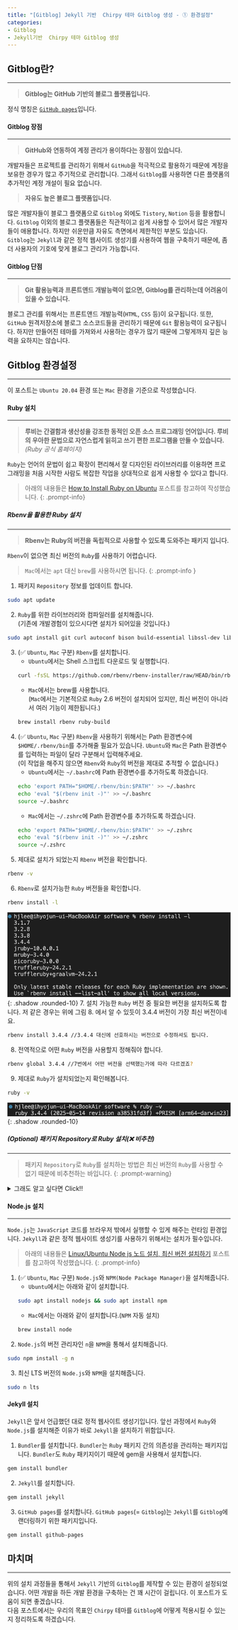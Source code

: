 ```yaml
---
title: "[Gitblog] Jekyll 기반  Chirpy 테마 Gitblog 생성 - ① 환경설정"
categories:
- Gitblog
- Jekyll기반  Chirpy 테마 Gitblog 생성
---
```


## **Gitblog란?**
--- 
>**Gitblog는 GitHub 기반의 블로그 플랫폼입니다.**

정식 명칭은 [`GitHub pages`](https://pages.github.com/)입니다.
#### **Gitblog 장점**
---
>**GitHub와 연동하여 계정 관리가 용이하다는 장점이 있습니다.**

개발자들은 프로젝트를 관리하기 위해서 `GitHub`을 적극적으로 활용하기 때문에 계정을 보유한 경우가 많고 주기적으로 관리합니다. 그래서 `Gitblog`를 사용하면 다른 플랫폼의 추가적인 계정 개설이 필요 없습니다.

>**자유도 높은 블로그 플랫폼입니다.**

많은 개발자들이 블로그 플랫폼으로 `Gitblog` 외에도 `Tistory`, `Notion` 등을 활용합니다. `Gitblog` 이외의 블로그 플랫폼들은 직관적이고 쉽게 사용할 수 있어서 많은 개발자들이 애용합니다. 하지만 쉬운만큼 자유도 측면에서 제한적인 부분도 있습니다. `Gitblog`는 `Jekyll`과 같은 정적 웹사이트 생성기를 사용하여 웹을 구축하기 때문에, 좀 더 사용자의 기호에 맞게 블로그 관리가 가능합니다.
#### **Gitblog 단점**
---
>**Git 활용능력과 프론트앤드 개발능력이 없으면, Gitblog를 관리하는데 어려움이 있을 수 있습니다.**


블로그 관리를 위해서는 프론트앤드 개발능력(`HTML`, `CSS` 등)이 요구됩니다. 또한, `GitHub` 원격저장소에 블로그 소스코드들을 관리하기 때문에 `Git` 활용능력이 요구됩니다. 하지만 만들어진 테마를 가져와서 사용하는 경우가 많기 때문에 그렇게까지 깊은 능력을 요하지는 않습니다.

## **Gitblog 환경설정**
---
이 포스트는 `Ubuntu 20.04` 환경 또는 `Mac` 환경을 기준으로 작성했습니다.

#### **Ruby 설치**
---
> **루비는 간결함과 생산성을 강조한 동적인 오픈 소스 프로그래밍 언어입니다. 루비의 우아한 문법으로 자연스럽게 읽히고 쓰기 편한 프로그램을 만들 수 있습니다.**<br>
> _(Ruby 공식 홈페이지)_

`Ruby`는 언어의 문법이 쉽고 확장이 편리해서 잘 디자인된 라이브러리를 이용하면 프로그래밍을 처음 시작한 사람도 복잡한 작업을 상대적으로 쉽게 사용할 수 있다고 합니다. <br>
>아래의 내용들은 [How to Install Ruby on Ubuntu](https://phoenixnap.com/kb/install-ruby-ubuntu) 포스트를 참고하여 작성했습니다.
{: .prompt-info}

##### **Rbenv을 활용한 Ruby 설치**
---
>**Rbenv는 Ruby의 버전을 독립적으로 사용할 수 있도록 도와주는 패키지 입니다.**

`Rbenv`이 없으면 최신 버전의 `Ruby`를 사용하기 어렵습니다.

>`Mac`에서는 `apt` 대신 `brew`를 사용하시면 됩니다.
{: .prompt-info }

1. 패키지 `Repository` 정보를 업데이트 합니다.
```bash
sudo apt update
```
2. `Ruby`를 위한 라이브러리와 컴파일러를 설치해줍니다.<br>
(기존에 개발경험이 있으시다면 설치가 되어있을 것입니다.)
```bash
sudo apt install git curl autoconf bison build-essential libssl-dev libyaml-dev libreadline6-dev zlib1g-dev libncurses5-dev libffi-dev libgdbm6 libgdbm-dev libdb-dev -y
```
3. (✅ `Ubuntu`, `Mac` 구분) `Rbenv`를 설치합니다.
	- `Ubuntu`에서는 Shell 스크립트 다운로드 및 실행합니다.
	```bash
	curl -fsSL https://github.com/rbenv/rbenv-installer/raw/HEAD/bin/rbenv-installer | bash
	```
	- `Mac`에서는 brew를 사용합니다.<br>
			(`Mac`에서는 기본적으로 `Ruby` 2.6 버전이 설치되어 있지만, 최신 버전이 아니라서 여러 기능이 제한됩니다.)
	```bash
	brew install rbenv ruby-build
	```
4. (✅ `Ubuntu`, `Mac` 구분) `Rbenv`을 사용하기 위해서는 Path 환경변수에 `$HOME/.rbenv/bin`를 추가해줄 필요가 있습니다. `Ubuntu`와 `Mac`은 Path 환경변수를 입력하는 파일이 달라 구분해서 입력해주세요.<br>
(이 작업을 해주지 않으면 `Rbenv`와 `Ruby`의 버전을 제대로 추적할 수 없습니다.)
	- `Ubuntu`에서는 `~/.bashrc`에 Path 환경변수를 추가하도록 하겠습니다.
	```bash
	echo 'export PATH="$HOME/.rbenv/bin:$PATH"' >> ~/.bashrc
	echo 'eval "$(rbenv init -)"' >> ~/.bashrc
	source ~/.bashrc
	```
	- `Mac`에서는 `~/.zshrc`에 Path 환경변수를 추가하도록 하겠습니다.
	```bash
	echo 'export PATH="$HOME/.rbenv/bin:$PATH"' >> ~/.zshrc
	echo 'eval "$(rbenv init -)"' >> ~/.zshrc
	source ~/.zshrc
	```
5. 제대로 설치가 되었는지 `Rbenv` 버전을 확인합니다.
```bash
rbenv -v
```
6. `Rbenv`로 설치가능한 `Ruby` 버전들을 확인합니다.
```bash
rbenv install -l
```
![1](/assets/img/2025-05-30-gitblog-gen-1/1.png){: .shadow .rounded-10}
7. 설치 가능한 `Ruby` 버전 중 필요한 버전을 설치하도록 합니다. 저 같은 경우는 위에 그림
8. 에서 알 수 있듯이 3.4.4 버전이 가장 최신 버전이네요.
```bash
rbenv install 3.4.4 //3.4.4 대신에 선호하시는 버전으로 수정하셔도 됩니다.
```
8. 전역적으로 어떤 `Ruby` 버전을 사용할지 정해줘야 합니다.
```bash
rbenv global 3.4.4 //7번에서 어떤 버전을 선택했는가에 따라 다르겠죠?
```
9. 제대로 `Ruby`가 설치되었는지 확인해봅니다.
```bash
ruby -v
```
![2](/assets/img/2025-05-30-gitblog-gen-1/2.png){: .shadow .rounded-10}


##### **(Optional) 패키지 Repository로 Ruby 설치(❌ 비추천)**
---
>패키지 `Repository`로 `Ruby`를 설치하는 방법은 최신 버전의 `Ruby`를 사용할 수 없기 때문에 비추천하는 바입니다.
{: .prompt-warning}

<details>
<summary>그래도 알고 싶다면 Click!!</summary>
<div markdown="1">
			
>`Mac`에서는 `apt` 대신 `brew`를 사용하시면 됩니다.
{: .prompt-info }

1. 패키지 `Repository` 정보를 업데이트 합니다.
```bash
sudo apt update
```
2. `Repository` 상에서 `Ruby`를 설치합니다.
```bash
sudo apt install ruby-full -y
```
3. 제대로 설치가 되었는지 `Ruby` 버전을 확인합니다.
```bash
ruby -v
```
		
</div>
</details>

#### **Node.js 설치**
---
`Node.js`는 `JavaScript` 코드를 브라우저 밖에서 실행할 수 있게 해주는 런타임 환경입니다. `Jekyll`과 같은 정적 웹사이트 생성기를 사용하기 위해서는 설치가 필수입니다.<br>
>아래의 내용들은 [Linux/Ubuntu Node js 노드 설치, 최신 버전 설치하기](https://seokbong.tistory.com/273) 포스트를 참고하여 작성했습니다.
{: .prompt-info}

1. (✅ `Ubuntu`, `Mac` 구분) `Node.js`와 `NPM(Node Package Manager)`을 설치해줍니다.
	- `Ubuntu`에서는 아래와 같이 설치합니다.
	```bash
	sudo apt install nodejs && sudo apt install npm
	```
	- `Mac`에서는 아래와 같이 설치합니다.(`NPM` 자동 설치)
	```bash
	brew install node
	```
2. `Node.js`의 버전 관리자인 `n`을 `NPM`을 통해서 설치해줍니다.
```bash
sudo npm install -g n
```
3. 최신 LTS 버전의 `Node.js`와 `NPM`을 설치해줍니다.
```bash
sudo n lts
```

#### **Jekyll 설치**
`Jekyll`은 앞서 언급했던 대로 정적 웹사이트 생성기입니다. 앞선 과정에서 `Ruby`와 `Node.js`를 설치해준 이유가 바로 `Jekyll`을 설치하기 위함입니다.

1. `Bundler`를 설치합니다. `Bundler`는 `Ruby` 패키지 간의 의존성을 관리하는 패키지입니다. `Bundler`도 `Ruby` 패키지이기 때문에 gem을 사용해서 설치합니다. 
```bash
gem install bundler
```
2. `Jekyll`를 설치합니다. 
```bash
gem install jekyll
```
3. `GitHub pages`를 설치합니다. `GitHub pages`(= `Gitblog`)는 `Jekyll`를 `Gitblog`에 랜더링하기 위한 패키지입니다.
```bash
gem install github-pages
```

## **마치며**
---
위의 설치 과정들을 통해서 `Jekyll` 기반의 `Gitblog`를 제작할 수 있는 환경이 설정되었습니다. 어떤 개발을 하든 개발 환경을 구축하는 건 꽤 시간이 걸립니다. 이 포스트가 도움이 되면 좋겠습니다.<br>
다음 포스트에서는 우리의 목표인 `Chirpy` 테마를 `Gitblog`에 어떻게 적용시킬 수 있는지 정리하도록 하겠습니다.
